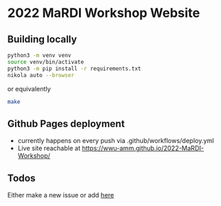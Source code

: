 # 2022 MaRDI Workshop Website


## Building locally

```bash
python3 -m venv venv
source venv/bin/activate
python3 -m pip install -r requirements.txt
nikola auto --browser
```

or equivalently

```bash
make
```


## Github Pages deployment

- currently happens on every push via .github/workflows/deploy.yml
- Live site reachable at https://wwu-amm.github.io/2022-MaRDI-Workshop/


## Todos

Either make a new issue or add [here](https://github.com/WWU-AMM/2022-MaRDI-Workshop/issues/1)
